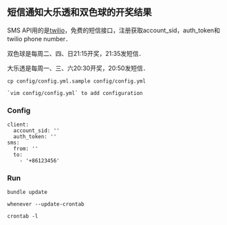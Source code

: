 ## 短信通知大乐透和双色球的开奖结果

SMS API用的是[twilio](https://www.twilio.com/)，免费的短信接口，注册获取account_sid，auth_token和twilio phone number．

双色球是每周二、四、日21:15开奖，21:35发短信．

大乐透是每周一、三、六20:30开奖，20:50发短信．

    cp config/config.yml.sample config/config.yml

    `vim config/config.yml` to add configuration

### Config

    client:
      account_sid: ''
      auth_token: ''
    sms:
      from: ''
      to:
        - '+86123456'

### Run

    bundle update

    whenever --update-crontab

    crontab -l